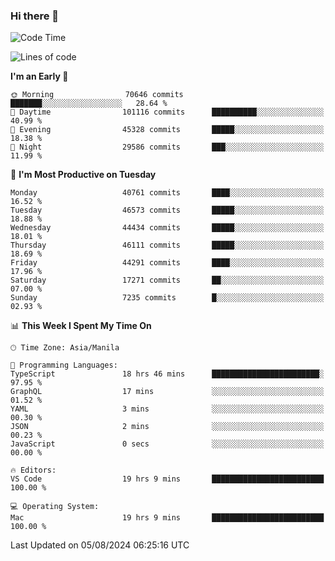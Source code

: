 ### Hi there 👋

<!--START_SECTION:waka-->
![Code Time](http://img.shields.io/badge/Code%20Time-5%2C424%20hrs%202%20mins-blue)

![Lines of code](https://img.shields.io/badge/From%20Hello%20World%20I%27ve%20Written-114.2%20million%20lines%20of%20code-blue)

**I'm an Early 🐤** 

```text
🌞 Morning                70646 commits       ███████░░░░░░░░░░░░░░░░░░   28.64 % 
🌆 Daytime                101116 commits      ██████████░░░░░░░░░░░░░░░   40.99 % 
🌃 Evening                45328 commits       █████░░░░░░░░░░░░░░░░░░░░   18.38 % 
🌙 Night                  29586 commits       ███░░░░░░░░░░░░░░░░░░░░░░   11.99 % 
```
📅 **I'm Most Productive on Tuesday** 

```text
Monday                   40761 commits       ████░░░░░░░░░░░░░░░░░░░░░   16.52 % 
Tuesday                  46573 commits       █████░░░░░░░░░░░░░░░░░░░░   18.88 % 
Wednesday                44434 commits       █████░░░░░░░░░░░░░░░░░░░░   18.01 % 
Thursday                 46111 commits       █████░░░░░░░░░░░░░░░░░░░░   18.69 % 
Friday                   44291 commits       ████░░░░░░░░░░░░░░░░░░░░░   17.96 % 
Saturday                 17271 commits       ██░░░░░░░░░░░░░░░░░░░░░░░   07.00 % 
Sunday                   7235 commits        █░░░░░░░░░░░░░░░░░░░░░░░░   02.93 % 
```


📊 **This Week I Spent My Time On** 

```text
🕑︎ Time Zone: Asia/Manila

💬 Programming Languages: 
TypeScript               18 hrs 46 mins      ████████████████████████░   97.95 % 
GraphQL                  17 mins             ░░░░░░░░░░░░░░░░░░░░░░░░░   01.52 % 
YAML                     3 mins              ░░░░░░░░░░░░░░░░░░░░░░░░░   00.30 % 
JSON                     2 mins              ░░░░░░░░░░░░░░░░░░░░░░░░░   00.23 % 
JavaScript               0 secs              ░░░░░░░░░░░░░░░░░░░░░░░░░   00.00 % 

🔥 Editors: 
VS Code                  19 hrs 9 mins       █████████████████████████   100.00 % 

💻 Operating System: 
Mac                      19 hrs 9 mins       █████████████████████████   100.00 % 
```


 Last Updated on 05/08/2024 06:25:16 UTC
<!--END_SECTION:waka-->


<!--
**rad182/rad182** is a ✨ _special_ ✨ repository because its `README.md` (this file) appears on your GitHub profile.

Here are some ideas to get you started:

- 🔭 I’m currently working on ...
- 🌱 I’m currently learning ...
- 👯 I’m looking to collaborate on ...
- 🤔 I’m looking for help with ...
- 💬 Ask me about ...
- 📫 How to reach me: ...
- 😄 Pronouns: ...
- ⚡ Fun fact: ...
-->
